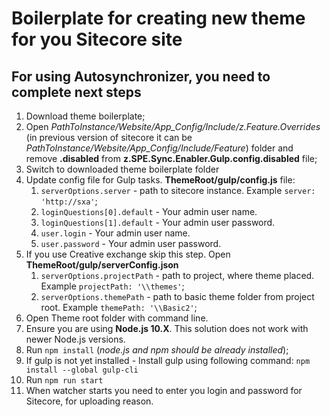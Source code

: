 # Boilerplate for creating new theme for you Sitecore site

## For using Autosynchronizer, you need to complete next steps

1. Download theme boilerplate;
2. Open *PathToInstance/Website/App_Config/Include/z.Feature.Overrides* (in previous version of sitecore it can be *PathToInstance/Website/App_Config/Include/Feature*) folder and remove **.disabled** from **z.SPE.Sync.Enabler.Gulp.config.disabled** file;
3. Switch to downloaded theme boilerplate folder
4. Update config file for Gulp tasks. **ThemeRoot/gulp/config.js** file:
   1. `serverOptions.server` - path to sitecore instance. Example `server: 'http://sxa'`;
   2. `loginQuestions[0].default` - Your admin user name.
   3. `loginQuestions[1].default` - Your admin user password.
   4. `user.login` - Your admin user name.
   5. `user.password` - Your admin user password.
5. If you use Creative exchange skip this step. Open **ThemeRoot/gulp/serverConfig.json**
   1. `serverOptions.projectPath` - path to project, where theme placed. Example `projectPath: '\\themes'`;
   2. `serverOptions.themePath` - path to basic theme folder from project root. Example `themePath: '\\Basic2'`;
6. Open Theme root folder with command line.
7. Ensure you are using **Node.js 10.X**. This solution does not work with newer Node.js versions.
8. Run `npm install` (*node.js and npm should be already installed*);
9. If gulp is not yet installed - Install gulp using following command: `npm install --global gulp-cli`
10. Run `npm run start`
11. When watcher starts you need to enter you login and password for Sitecore, for uploading reason.
